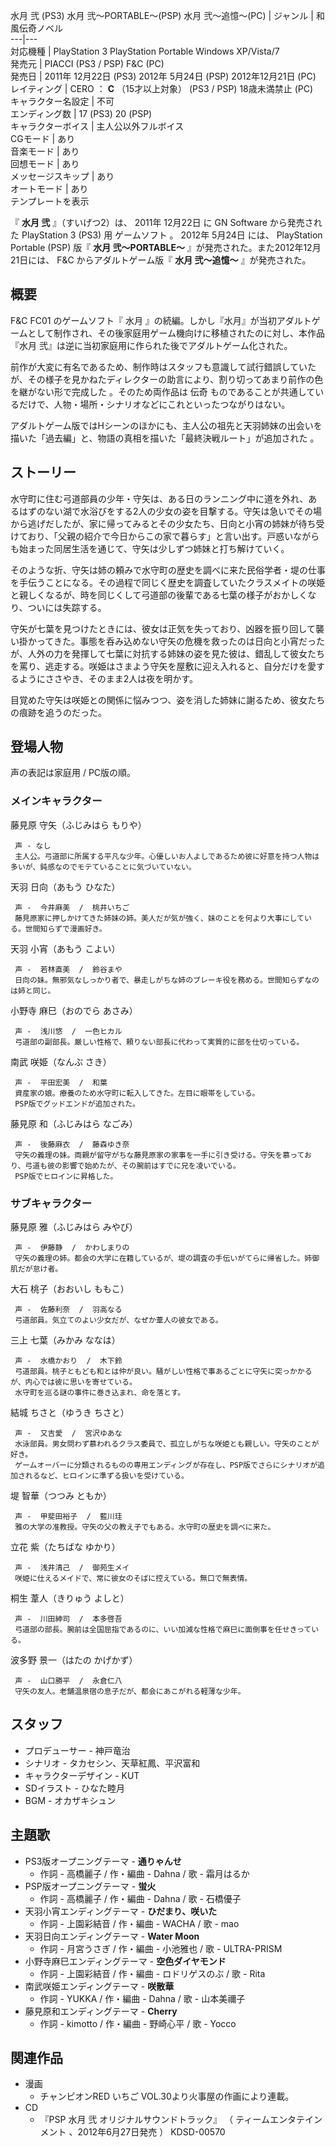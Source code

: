 水月 弐 (PS3)  水月 弐〜PORTABLE〜(PSP)  水月 弐〜追憶〜(PC)  |  ジャンル  |  和風伝奇ノベル   
---|---  
対応機種  |  PlayStation 3  PlayStation Portable  Windows XP/Vista/7   
発売元  |  PIACCI (PS3 / PSP)  F&C (PC)   
発売日  |  2011年  12月22日  (PS3)  2012年  5月24日  (PSP)  2012年12月21日 (PC)   
レイティング  |  CERO  ：  **C** （15才以上対象）  (PS3 / PSP)  18歳未満禁止 (PC)   
キャラクター名設定  |  不可   
エンディング数  |  17 (PS3)  20 (PSP)   
キャラクターボイス  |  主人公以外フルボイス   
CGモード  |  あり   
音楽モード  |  あり   
回想モード  |  あり   
メッセージスキップ  |  あり   
オートモード  |  あり   
テンプレートを表示  
  
『 **水月 弐** 』（すいげつ2）は、  2011年  12月22日  に  GN Software  から発売された  PlayStation 3
(PS3) 用  ゲームソフト  。  2012年  5月24日  には、  PlayStation Portable  (PSP) 版『 **水月
弐〜PORTABLE〜** 』が発売された。また2012年12月21日には、  F&C  からアダルトゲーム版『 **水月 弐〜追憶〜** 』が発売された。

##  概要  

F&C FC01  のゲームソフト『  水月
』の続編。しかし『水月』が当初アダルトゲームとして制作され、その後家庭用ゲーム機向けに移植されたのに対し、本作品『水月
弐』は逆に当初家庭用に作られた後でアダルトゲーム化された。

前作が大変に有名であるため、制作時はスタッフも意識して試行錯誤していたが、その様子を見かねたディレクターの助言により、割り切ってあまり前作の色を継がない形で完成した
  。そのため両作品は  伝奇  ものであることが共通しているだけで、人物・場所・シナリオなどにこれといったつながりはない。

アダルトゲーム版ではHシーンのほかにも、主人公の祖先と天羽姉妹の出会いを描いた「過去編」と、物語の真相を描いた「最終決戦ルート」が追加された    。

##  ストーリー  

水守町に住む弓道部員の少年・守矢は、ある日のランニング中に道を外れ、あるはずのない湖で水浴びをする2人の少女の姿を目撃する。守矢は急いでその場から逃げだしたが、家に帰ってみるとその少女たち、日向と小宵の姉妹が待ち受けており、「父親の紹介で今日からこの家で暮らす」と言い出す。戸惑いながらも始まった同居生活を通じて、守矢は少しずつ姉妹と打ち解けていく。

そのような折、守矢は姉の頼みで水守町の歴史を調べに来た民俗学者・堤の仕事を手伝うことになる。その過程で同じく歴史を調査していたクラスメイトの咲姫と親しくなるが、時を同じくして弓道部の後輩である七葉の様子がおかしくなり、ついには失踪する。

守矢が七葉を見つけたときには、彼女は正気を失っており、凶器を振り回して襲い掛かってきた。事態を呑み込めない守矢の危機を救ったのは日向と小宵だったが、人外の力を発揮して七葉に対抗する姉妹の姿を見た彼は、錯乱して彼女たちを罵り、逃走する。咲姫はさまよう守矢を屋敷に迎え入れると、自分だけを愛するようにささやき、そのまま2人は夜を明かす。

目覚めた守矢は咲姫との関係に悩みつつ、姿を消した姉妹に謝るため、彼女たちの痕跡を追うのだった。

##  登場人物  

声の表記は家庭用 / PC版の順。

###  メインキャラクター  

藤見原 守矢（ふじみはら もりや）

     声 - なし 
     主人公。弓道部に所属する平凡な少年。心優しいお人よしであるため彼に好意を持つ人物は多いが、鈍感なのでモテていることに気づいていない。 
天羽 日向（あもう ひなた）

     声 -  今井麻美  /  桃井いちご 
     藤見原家に押しかけてきた姉妹の姉。美人だが気が強く、妹のことを何より大事にしている。世間知らずで漫画好き。 
天羽 小宵（あもう こよい）

     声 -  若林直美  /  鈴谷まや 
     日向の妹。無邪気なしっかり者で、暴走しがちな姉のブレーキ役を務める。世間知らずなのは姉と同じ。 
小野寺 麻巳（おのでら あさみ）

     声 -  浅川悠  /  一色ヒカル 
     弓道部の副部長。厳しい性格で、頼りない部長に代わって実質的に部を仕切っている。 
南武 咲姫（なんぶ さき）

     声 -  平田宏美  /  和葉 
     資産家の娘。療養のため水守町に転入してきた。左目に眼帯をしている。 
     PSP版でグッドエンドが追加された。 
藤見原 和（ふじみはら なごみ）

     声 -  後藤麻衣  /  藤森ゆき奈 
     守矢の義理の妹。両親が留守がちな藤見原家の家事を一手に引き受ける。守矢を慕っており、弓道も彼の影響で始めたが、その腕前はすでに兄を凌いでいる。 
     PSP版でヒロインに昇格した。 

###  サブキャラクター  

藤見原 雅（ふじみはら みやび）

     声 -  伊藤静  /  かわしまりの 
     守矢の義理の姉。都会の大学に在籍しているが、堤の調査の手伝いがてらに帰省した。姉御肌だが怠け者。 
大石 桃子（おおいし ももこ）

     声 -  佐藤利奈  /  羽高なる 
     弓道部員。気立てのよい少女だが、なぜか葦人の彼女である。 
三上 七葉（みかみ ななは）

     声 -  水橋かおり  /  木下鈴 
     弓道部員。桃子ともども和とは仲が良い。騒がしい性格で事あるごとに守矢に突っかかるが、内心では彼に思いを寄せている。 
     水守町を巡る謎の事件に巻き込まれ、命を落とす。 
結城 ちさと（ゆうき ちさと）

     声 -  又吉愛  /  宮沢ゆあな 
     水泳部員。男女問わず慕われるクラス委員で、孤立しがちな咲姫とも親しい。守矢のことが好き。 
     ゲームオーバーに分類されるものの専用エンディングが存在し、PSP版でさらにシナリオが追加されるなど、ヒロインに準ずる扱いを受けている。 
堤 智華（つつみ ともか）

     声 -  甲斐田裕子  /  藍川珪 
     雅の大学の准教授。守矢の父の教え子でもある。水守町の歴史を調べに来た。 
立花 紫（たちばな ゆかり）

     声 -  浅井清己  /  御苑生メイ 
     咲姫に仕えるメイドで、常に彼女のそばに控えている。無口で無表情。 
桐生 葦人（きりゅう よしと）

     声 -  川田紳司  /  本多啓吾 
     弓道部の部長。腕前は全国屈指であるのに、いい加減な性格で麻巳に面倒事を任せきっている。 
波多野 景一（はたの かげかず）

     声 -  山口勝平  /  永倉仁八 
     守矢の友人。老舗温泉宿の息子だが、都会にあこがれる軽薄な少年。 

##  スタッフ  

  * プロデューサー - 神戸竜治 
  * シナリオ - タカセシン、天草紅鳳、平沢富和 
  * キャラクターデザイン -  KUT 
  * SDイラスト -  ひなた睦月 
  * BGM - オカザキシュン 

##  主題歌  

  * PS3版オープニングテーマ - **通りゃんせ**
    * 作詞 - 高橋麗子 / 作・編曲 - Dahna / 歌 -  霜月はるか 
  * PSP版オープニングテーマ - **蛍火**
    * 作詞 - 高橋麗子 / 作・編曲 - Dahna / 歌 -  石橋優子 
  * 天羽小宵エンディングテーマ - **ひだまり、咲いた**
    * 作詞 - 上園彩結音 / 作・編曲 - WACHA / 歌 -  mao 
  * 天羽日向エンディングテーマ - **Water Moon**
    * 作詞 - 月宮うさぎ / 作・編曲 - 小池雅也 / 歌 -  ULTRA-PRISM 
  * 小野寺麻巳エンディングテーマ - **空色ダイヤモンド**
    * 作詞 - 上園彩結音 / 作・編曲 - ロドリゲスのぶ / 歌 -  Rita 
  * 南武咲姫エンディングテーマ - **咲散華**
    * 作詞 - YUKKA / 作・編曲 - Dahna / 歌 -  山本美禰子 
  * 藤見原和エンディングテーマ - **Cherry**
    * 作詞 - kimotto / 作・編曲 - 野崎心平 / 歌 -  Yocco 

##  関連作品  

  * 漫画 
    * チャンピオンRED いちご  VOL.30より火事屋の作画により連載。 
  * CD 
    * 『PSP 水月 弐 オリジナルサウンドトラック』 （  ティームエンタテインメント  、2012年6月27日発売    ） KDSD-00570 

